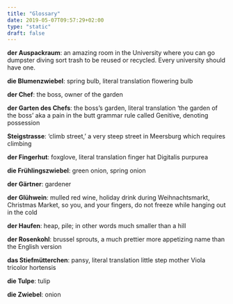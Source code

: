 ```yaml
---
title: "Glossary"
date: 2019-05-07T09:57:29+02:00
type: "static"
draft: false
---
```

**der Auspackraum**: an amazing room in the University where you can go dumpster diving sort trash to be reused or recycled. Every university should have one.

**die Blumenzwiebel**: spring bulb, literal translation flowering bulb

**der Chef**: the boss, owner of the garden

**der Garten des Chefs**: the boss’s garden, literal translation ‘the garden of the boss’ aka a pain in the butt grammar rule called Genitive, denoting possession

**Steigstrasse**: ‘climb street,’ a very steep street in Meersburg which requires climbing

**der Fingerhut**: foxglove, literal translation finger hat Digitalis purpurea

**die Frühlingszwiebel**: green onion, spring onion

**der Gärtner**: gardener

**der Glühwein**: mulled red wine, holiday drink during Weihnachtsmarkt, Christmas Market, so you, and your fingers, do not freeze while hanging out in the cold

**der Haufen**: heap, pile; in other words much smaller than a hill

**der Rosenkohl**: brussel sprouts, a much prettier more appetizing name than the English version

**das Stiefmütterchen**: pansy, literal translation little step mother Viola tricolor hortensis

**die Tulpe**: tulip

**die Zwiebel**: onion
